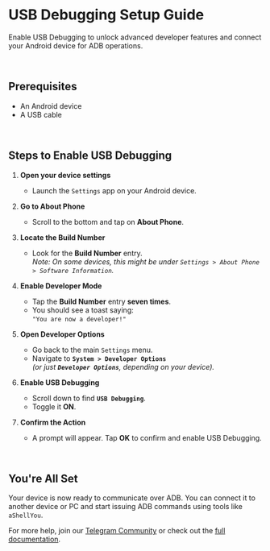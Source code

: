 # USB Debugging Setup Guide

Enable USB Debugging to unlock advanced developer features and connect your Android device for ADB operations.

</br>

## Prerequisites

- An Android device
- A USB cable

</br>

## Steps to Enable USB Debugging

1. **Open your device settings**
   - Launch the `Settings` app on your Android device.

2. **Go to About Phone**
   - Scroll to the bottom and tap on **About Phone**.

3. **Locate the Build Number**
   - Look for the **Build Number** entry.  
     *Note: On some devices, this might be under `Settings > About Phone > Software Information`.*

4. **Enable Developer Mode**
   - Tap the **Build Number** entry **seven times**.
   - You should see a toast saying:  
     `"You are now a developer!"`

5. **Open Developer Options**
   - Go back to the main `Settings` menu.
   - Navigate to **`System > Developer Options`**  
     *(or just **`Developer Options`**, depending on your device).*

6. **Enable USB Debugging**
   - Scroll down to find **`USB Debugging`**.
   - Toggle it **ON**.

7. **Confirm the Action**
   - A prompt will appear. Tap **OK** to confirm and enable USB Debugging.

</br>

## You're All Set

Your device is now ready to communicate over ADB. You can connect it to another device or PC and start issuing ADB commands using tools like `aShellYou`.

For more help, join our [Telegram Community](https://t.me/aShellYou) or check out the [full documentation](https://github.com/DP-Hridayan/aShellYou).
